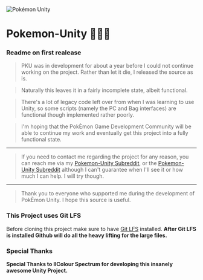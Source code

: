 ![Pokémon Unity](http://i.imgur.com/jYTvnaV.png)
# Pokemon-Unity :clap::clap::clap:

### Readme on first realease

>  PKU was in development for about a year before I could
>  not continue working on the project. Rather than let it
>  die, I released the source as is.

>  Naturally this leaves it in a fairly incomplete state,
>  albeit functional.

>  There's a lot of legacy code left over from when I was
>  learning to use Unity, so some scripts (namely the PC 
>  and Bag interfaces) are functional though implemented
>  rather poorly.

>  I'm hoping that the PokÈmon Game Development Community
>  will be able to continue my work and eventually get this
>  project into a fully functional state.

---------------------------------------------------------

>  If you need to contact me regarding the project for 
>  any reason, you can reach me via my [Pokemon-Unity Subreddit](https://www.youtube.com/user/EclipseJewel), or
>  the [Pokemon-Unity Subreddit](https://www.reddit.com/r/PokemonUnity/) although I can't guarantee
>  when I'll see it or how much I can help.
>  I will try though.

---------------------------------------------------------

> Thank you to everyone who supported me during the 
> development of PokÈmon Unity. 
> I hope this source is useful.



### This Project uses Git LFS
Before cloning this project make sure to have [Git LFS](https://git-lfs.github.com./) installed. **After Git LFS is installed Github will do all the heavy lifting for the large files.** 


### Special Thanks
**Special Thanks to IIColour Spectrum for developing this insanely awesome Unity Project.**



